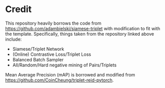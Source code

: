 # Credit

This repository heavily borrows the code from https://github.com/adambielski/siamese-triplet with modification to fit with the template. Specifically, things taken from the repository linked above include:
- Siamese/Triplet Network
- (Online) Contrastive Loss/Triplet Loss
- Balanced Batch Sampler
- All/Random/Hard negative mining of Pairs/Triplets

Mean Average Precision (mAP) is borrowed and modified from https://github.com/CoinCheung/triplet-reid-pytorch.
